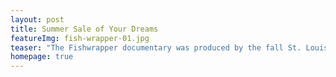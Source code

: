 ```yaml
---
layout: post
title: Summer Sale of Your Dreams
featureImg: fish-wrapper-01.jpg
teaser: "The Fishwrapper documentary was produced by the fall St. Louis ArtWorks Apprentices. This riveting film follows the life of Mississippi River Fishermen as they cast their lines, and reveal their past. Experience their untold stories through the eyes of our apprentices."
homepage: true
---
```

